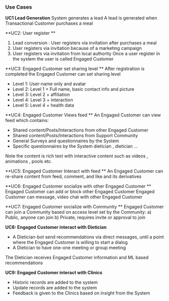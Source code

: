 ### Use Cases

**UC1 Lead Generation**
System generates a lead A lead is generated when Transactional Customer purchases a meal

**UC2: User register **

1. Lead conversion : User registers via invitation after purchases a meal 
2. User registers via invitation because of a marketing campaign 
3. User registers via invitation from local authority Once a user register in the system the user is called Engaged Customer

**UC3: Engaged Customer set sharing level **
After registration is completed the Engaged Customer can set sharing level 
- Level 1: User-name only and avatar 
- Level 2: Level 1 + Full name, basic contact info and picture 
- Level 3: Level 2 + affiliation 
- Level 4: Level 3 + interaction
- Level 5: Level 4 + health data

**UC4: Engaged Customer Views feed **
An Engaged Customer can view feed which contains: 
- Shared content/Posts/Interactions from other Engaged Customer 
- Shared content/Posts/Interactions from Support Community 
- General Surveys and questionnaires by the System 
- Specific questionnaires by the System dietician , dietician ... 

Note the content is rich text with interactive content such as videos , animations , pools etc.

**UC5: Engaged Customer Interact with feed **
An Engaged Customer can re-share content from feed, comment, and like and its derivatives

**UC6: Engaged Customer socialize with other Engaged Customer ** 
Engaged Customer can add or block other Engaged Customer Engaged Customer can message, video chat with other Engaged Customer

**UC7: Engaged Customer socialize with Community **
Engaged Customer can join a Community based on access level set by the Community: a) Public, anyone can join b) Private, requires invite or approval to join

**UC8: Engaged Customer interact with Dietician**
- A Dietician-bot send recommendations via direct messages, until a point where the Engaged Customer is willing to start a dialog 
- A Dietician to have one-one meeting or group meeting 

The Dietician receives Engaged Customer information and ML based recommendations 

**UC9: Engaged Customer interact with Clinics**
- Historic records are added to the system 
- Update records are added to the system
- Feedback is given to the Clinics based on insight from the System
